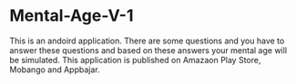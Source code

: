 # Mental-Age-V-1
This is an andoird application.
There are some questions and you have to answer these questions and based on
these answers your mental age will be simulated.
This application is published on Amazaon Play Store, Mobango and Appbajar.
